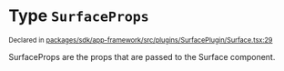 # Type `SurfaceProps`
<sub>Declared in [packages/sdk/app-framework/src/plugins/SurfacePlugin/Surface.tsx:29](https://github.com/dxos/dxos/blob/ee0bfefcb/packages/sdk/app-framework/src/plugins/SurfacePlugin/Surface.tsx#L29)</sub>


SurfaceProps are the props that are passed to the Surface component.




